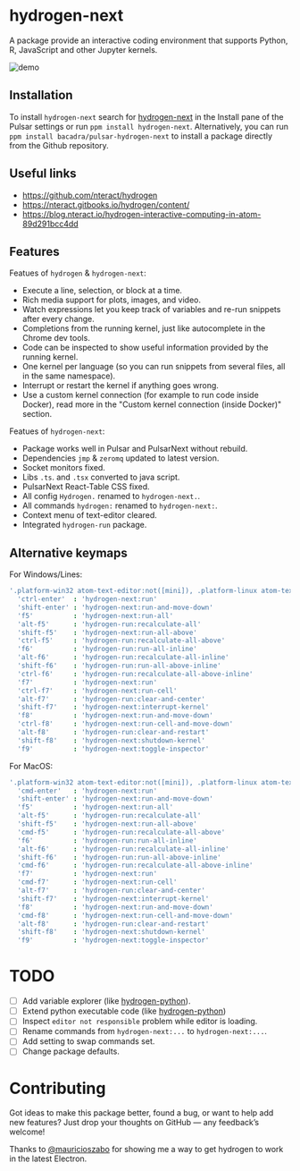 # hydrogen-next

A package provide an interactive coding environment that supports Python, R, JavaScript and other Jupyter kernels.

![demo](https://github.com/bacadra/pulsar-hydrogen-next/blob/master/assets/demo.gif?raw=true)

## Installation

To install `hydrogen-next` search for [hydrogen-next](https://web.pulsar-edit.dev/packages/hydrogen-next) in the Install pane of the Pulsar settings or run `ppm install hydrogen-next`. Alternatively, you can run `ppm install bacadra/pulsar-hydrogen-next` to install a package directly from the Github repository.

## Useful links

- https://github.com/nteract/hydrogen
- https://nteract.gitbooks.io/hydrogen/content/
- https://blog.nteract.io/hydrogen-interactive-computing-in-atom-89d291bcc4dd

## Features

Featues of `hydrogen` & `hydrogen-next`:

- Execute a line, selection, or block at a time.
- Rich media support for plots, images, and video.
- Watch expressions let you keep track of variables and re-run snippets after every change.
- Completions from the running kernel, just like autocomplete in the Chrome dev tools.
- Code can be inspected to show useful information provided by the running kernel.
- One kernel per language (so you can run snippets from several files, all in the same namespace).
- Interrupt or restart the kernel if anything goes wrong.
- Use a custom kernel connection (for example to run code inside Docker), read more in the "Custom kernel connection (inside Docker)" section.

Featues of `hydrogen-next`:

- Package works well in Pulsar and PulsarNext without rebuild.
- Dependencies `jmp` & `zeromq` updated to latest version.
- Socket monitors fixed.
- Libs `.ts`. and `.tsx` converted to java script.
- PulsarNext React-Table CSS fixed.
- All config `Hydrogen.` renamed to `hydrogen-next.`.
- All commands `hydrogen:` renamed to `hydrogen-next:`.
- Context menu of text-editor cleared.
- Integrated `hydrogen-run` package.

## Alternative keymaps

For Windows/Lines:

```cson
'.platform-win32 atom-text-editor:not([mini]), .platform-linux atom-text-editor:not([mini])':
  'ctrl-enter'  : 'hydrogen-next:run'
  'shift-enter' : 'hydrogen-next:run-and-move-down'
  'f5'          : 'hydrogen-next:run-all'
  'alt-f5'      : 'hydrogen-run:recalculate-all'
  'shift-f5'    : 'hydrogen-next:run-all-above'
  'ctrl-f5'     : 'hydrogen-run:recalculate-all-above'
  'f6'          : 'hydrogen-run:run-all-inline'
  'alt-f6'      : 'hydrogen-run:recalculate-all-inline'
  'shift-f6'    : 'hydrogen-run:run-all-above-inline'
  'ctrl-f6'     : 'hydrogen-run:recalculate-all-above-inline'
  'f7'          : 'hydrogen-next:run'
  'ctrl-f7'     : 'hydrogen-next:run-cell'
  'alt-f7'      : 'hydrogen-run:clear-and-center'
  'shift-f7'    : 'hydrogen-next:interrupt-kernel'
  'f8'          : 'hydrogen-next:run-and-move-down'
  'ctrl-f8'     : 'hydrogen-next:run-cell-and-move-down'
  'alt-f8'      : 'hydrogen-run:clear-and-restart'
  'shift-f8'    : 'hydrogen-next:shutdown-kernel'
  'f9'          : 'hydrogen-next:toggle-inspector'
```

For MacOS:

```cson
'.platform-win32 atom-text-editor:not([mini]), .platform-linux atom-text-editor:not([mini])':
  'cmd-enter'   : 'hydrogen-next:run'
  'shift-enter' : 'hydrogen-next:run-and-move-down'
  'f5'          : 'hydrogen-next:run-all'
  'alt-f5'      : 'hydrogen-run:recalculate-all'
  'shift-f5'    : 'hydrogen-next:run-all-above'
  'cmd-f5'      : 'hydrogen-run:recalculate-all-above'
  'f6'          : 'hydrogen-run:run-all-inline'
  'alt-f6'      : 'hydrogen-run:recalculate-all-inline'
  'shift-f6'    : 'hydrogen-run:run-all-above-inline'
  'cmd-f6'      : 'hydrogen-run:recalculate-all-above-inline'
  'f7'          : 'hydrogen-next:run'
  'cmd-f7'      : 'hydrogen-next:run-cell'
  'alt-f7'      : 'hydrogen-run:clear-and-center'
  'shift-f7'    : 'hydrogen-next:interrupt-kernel'
  'f8'          : 'hydrogen-next:run-and-move-down'
  'cmd-f8'      : 'hydrogen-next:run-cell-and-move-down'
  'alt-f8'      : 'hydrogen-run:clear-and-restart'
  'shift-f8'    : 'hydrogen-next:shutdown-kernel'
  'f9'          : 'hydrogen-next:toggle-inspector'
```

# TODO

- [ ] Add variable explorer (like [hydrogen-python](https://github.com/nikitakit/hydrogen-python)).
- [ ] Extend python executable code (like [hydrogen-python](https://github.com/nikitakit/hydrogen-python))
- [ ] Inspect `editor not responsible` problem while editor is loading.
- [ ] Rename commands from `hydrogen-next:...` to `hydrogen-next:...`.
- [ ] Add setting to swap commands set.
- [ ] Change package defaults.

# Contributing

Got ideas to make this package better, found a bug, or want to help add new features? Just drop your thoughts on GitHub — any feedback’s welcome!

Thanks to [@mauricioszabo](https://github.com/mauricioszabo) for showing me a way to get hydrogen to work in the latest Electron.
